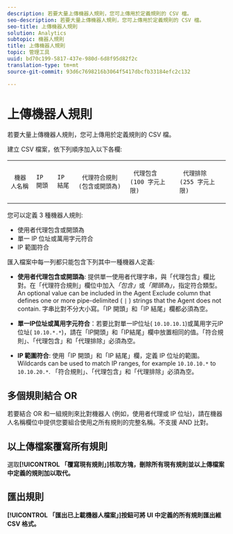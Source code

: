 ```yaml
---
description: 若要大量上傳機器人規則，您可上傳用於定義規則的 CSV 檔。
seo-description: 若要大量上傳機器人規則，您可上傳用於定義規則的 CSV 檔。
seo-title: 上傳機器人規則
solution: Analytics
subtopic: 機器人規則
title: 上傳機器人規則
topic: 管理工具
uuid: bd70c199-5817-437e-980d-6d8f95d82f2c
translation-type: tm+mt
source-git-commit: 93d6c7698216b3064f5417dbcfb33184efc2c132

---
```



# 上傳機器人規則

若要大量上傳機器人規則，您可上傳用於定義規則的 CSV 檔。

建立 CSV 檔案，依下列順序加入以下各欄:

<table id="table_770891EF9E4A49F695977BB6446736B5"> 
 <tbody> 
  <tr> 
   <td colname="col1"> <p> <code> 機器人名稱</code> </p> </td> 
   <td colname="col2"> <p> <code>IP 開頭</code> </p> </td> 
   <td colname="col3"> <p> <code>IP 結尾</code> </p> </td> 
   <td colname="col4"> <p> <code> 代理符合規則 (包含或開頭為)</code> </p> </td> 
   <td colname="col5"> <p> <code> 代理包含 (100 字元上限)</code> </p> </td> 
   <td colname="col6"> <p> <code> 代理排除 (255 字元上限)</code> </p> </td> 
  </tr> 
 </tbody> 
</table>

您可以定義 3 種機器人規則:

* 使用者代理包含或開頭為
* 單一 IP 位址或萬用字元符合
* IP 範圍符合

匯入檔案中每一列都只能包含下列其中一種機器人定義:

* **使用者代理包含或開頭為**: 提供單一使用者代理字串，與「代理包含」欄比對。在「代理符合規則」欄位中加入&#x200B;*「包含」*&#x200B;或&#x200B;*「開頭為」*，指定符合類型。An optional value can be included in the Agent Exclude column that defines one or more pipe-delimited ( `|` ) strings that the Agent does not contain. 字串比對不分大小寫。「IP 開頭」和「IP 結尾」欄都必須為空。

* **單一IP位址或萬用字元符合**：若要比對單一IP位址( `10.10.10.1`)或萬用字元IP位址( `10.10.*.*`)，請在「IP開頭」和「IP結尾」欄中放置相同的值。「符合規則」、「代理包含」和「代理排除」必須為空。

* **IP 範圍符合**: 使用「IP 開頭」和「IP 結尾」欄，定義 IP 位址的範圍。Wildcards can be used to match IP ranges, for example `10.10.10.*` to `10.10.20.*`. 「符合規則」、「代理包含」和「代理排除」必須為空。

## 多個規則結合 OR

若要結合 OR 和一組規則來比對機器人 (例如，使用者代理或 IP 位址)，請在機器人名稱欄位中提供您要組合使用之所有規則的完整名稱。不支援 AND 比對。

## 以上傳檔案覆寫所有規則

選取&#x200B;**[!UICONTROL 「覆寫現有規則」]核取方塊，刪除所有現有規則並以上傳檔案中定義的規則加以取代。**

## 匯出規則

**[!UICONTROL 「匯出已上載機器人檔案」]按鈕可將 UI 中定義的所有規則匯出維 CSV 格式。**

